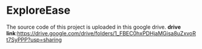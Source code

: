 # ExploreEase
The source code of this project is uploaded in this google drive.
**drive link**:https://drive.google.com/drive/folders/1_FBEC0hxPDHjaMGisa8uZxvoRt7SyPPP?usp=sharing
